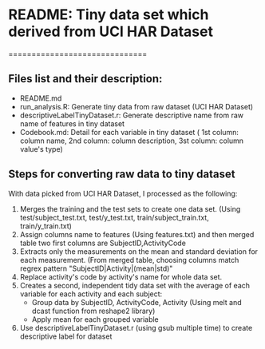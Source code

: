 # README: Tiny data set which derived from UCI HAR Dataset
==============================
## Files list and their description:
- README.md
- run_analysis.R: Generate tiny data from raw dataset (UCI HAR Dataset)
- descriptiveLabelTinyDataset.r: Generate descriptive name from raw name of features in tiny dataset
- Codebook.md: Detail for each variable in tiny dataset ( 1st column: column name, 2nd column: column description, 3st column: column value's type)
## Steps for converting raw data to tiny dataset
With data picked from UCI HAR Dataset, I processed as the following:
1. Merges the training and the test sets to create one data set. (Using test/subject_test.txt, test/y_test.txt, train/subject_train.txt, train/y_train.txt)
2. Assign columns name to features (Using features.txt) and then merged table two first columns are SubjectID,ActivityCode
3. Extracts only the measurements on the mean and standard deviation for each measurement. (From merged table, choosing columns match regrex pattern "SubjectID|Activity|(mean|std)"
3. Replace activity's code by activity's name for whole data set.
4. Creates a second, independent tidy data set with the average of each variable for each activity and each subject:
   - Group data by SubjectID, ActivityCode, Activity (Using melt and dcast function from reshape2 library)
   - Apply mean for each grouped variable 
5. Use descriptiveLabelTinyDataset.r (using gsub multiple time) to create descriptive label for dataset